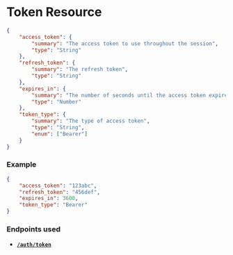 # Token Resource

```json
{
    "access_token": {
        "summary": "The access token to use throughout the session",
        "type": "String"
    },
    "refresh_token": {
        "summary": "The refresh token",
        "type": "String"
    },
    "expires_in": {
        "summary": "The number of seconds until the access token expires",
        "type": "Number"
    },
    "token_type": {
        "summary": "The type of access token",
        "type": "String",
        "enum": ["Bearer"]
    }
}
```

### Example
```json
{
    "access_token": "123abc",
    "refresh_token": "456def",
    "expires_in": 3600,
    "token_type": "Bearer"
}
```

### Endpoints used
 - **[`/auth/token`](/endpoints/auth/token.md)**
